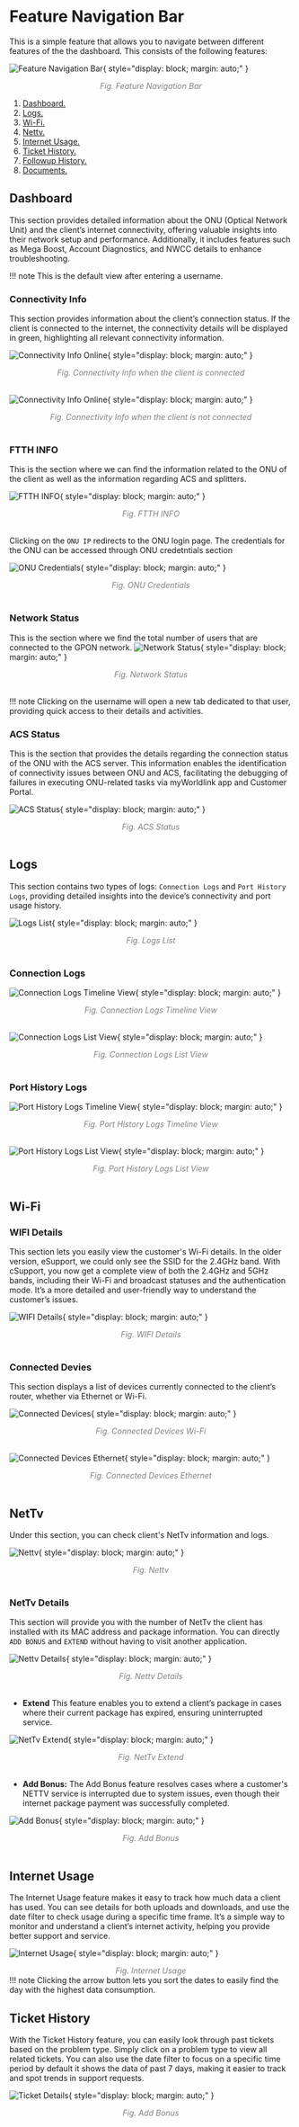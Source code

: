 # Feature Navigation Bar

This is a simple feature that allows you to navigate between different features of the the dashboard. This consists of the following features:

![Feature Navigation Bar](img/feature-navigation-bar.png){ style="display: block; margin: auto;" }

<div align="center">
<i style="font-size: 14px; color: grey;">Fig. Feature Navigation Bar</i>
</div>

1. [Dashboard.](#dashboard)
1. [Logs.](#logs)
1. [Wi-Fi.](#wi-fi)
1. [Nettv.](#nettv)
1. [Internet Usage.](#internet-usage)
1. [Ticket History.](#ticket-history)
1. [Followup History.](#followup-history)
1. [Documents.](#documents)

## Dashboard 

This section provides detailed information about the ONU (Optical Network Unit) and the client’s internet connectivity, offering valuable insights into their network setup and performance. Additionally, it includes features such as Mega Boost, Account Diagnostics, and NWCC details to enhance troubleshooting.

!!! note
    This is the default view after entering a username.

### Connectivity Info

This section provides information about the client’s connection status. If the client is connected to the internet, the connectivity details will be displayed in green, highlighting all relevant connectivity information.

<!-- NEED TO CHANGE IMAGE -->
![Connectivity Info Online](img/connectivity-info.png){ style="display: block; margin: auto;" }

<div align="center">
<i style="font-size: 14px; color: grey;">Fig. Connectivity Info when the client is connected</i>
</div><br>

![Connectivity Info Online](img/connectivity-info-offline.png){ style="display: block; margin: auto;" }

<div align="center">
<i style="font-size: 14px; color: grey;">Fig. Connectivity Info when the client is not connected</i>
</div><br>

### FTTH INFO
This is the section where we can find the information related to the ONU of the client as well as the information regarding ACS and splitters.

![FTTH INFO](img/ftth-info.png){ style="display: block; margin: auto;" }

<div align="center">
<i style="font-size: 14px; color: grey;">Fig. FTTH INFO</i>
</div><br>

Clicking on the `ONU IP` redirects to the ONU login page. The credentials for the ONU can be accessed through ONU credetntials section

![ONU Credentials](img/onu-credentials.png){ style="display: block; margin: auto;" }

<div align="center">
<i style="font-size: 14px; color: grey;">Fig. ONU Credentials</i>
</div><br>

### Network Status
This is the section where we find the total number of users that are connected to the GPON network.
![Network Status](img/network-status.png){ style="display: block; margin: auto;" }

<div align="center">
<i style="font-size: 14px; color: grey;">Fig. Network Status</i>
</div><br>

!!! note
    Clicking on the username will open a new tab dedicated to that user, providing quick access to their details and activities.

### ACS Status

This is the section that provides the details regarding the connection status of the ONU with the ACS server.
This information enables the identification of connectivity issues between ONU and ACS, facilitating the debugging of failures in executing ONU-related tasks via myWorldlink app and Customer Portal.

![ACS Status](img/acs-status.png){ style="display: block; margin: auto;" }

<div align="center">
<i style="font-size: 14px; color: grey;">Fig. ACS Status</i>
</div><br>

## Logs

This section contains two types of logs: `Connection Logs` and `Port History Logs`, providing detailed insights into the device’s connectivity and port usage history.

![Logs List](img/logs-list.png){ style="display: block; margin: auto;" }

<div align="center">
<i style="font-size: 14px; color: grey;">Fig. Logs List</i>
</div><br>

### Connection Logs
![Connection Logs Timeline View](img/connection-logs-timeline-view.png){ style="display: block; margin: auto;" }

<div align="center">
<i style="font-size: 14px; color: grey;">Fig. Connection Logs Timeline View</i>
</div><br>

![Connection Logs List View](img/connection-logs-listview.png){ style="display: block; margin: auto;" }

<div align="center">
<i style="font-size: 14px; color: grey;">Fig. Connection Logs List View</i>
</div><br>

### Port History Logs
![Port History Logs Timeline View](img/port-history-timeline.png){ style="display: block; margin: auto;" }

<div align="center">
<i style="font-size: 14px; color: grey;">Fig. Port History Logs Timeline View</i>
</div><br>

![Port History Logs List View](img/port-history-list.png){ style="display: block; margin: auto;" }

<div align="center">
<i style="font-size: 14px; color: grey;">Fig. Port History Logs List View</i>
</div><br>

## Wi-Fi

### WIFI Details
This section lets you easily view the customer's Wi-Fi details. In the older version, eSupport, we could only see the SSID for the 2.4GHz band. With cSupport, you now get a complete view of both the 2.4GHz and 5GHz bands, including their Wi-Fi and broadcast statuses and the authentication mode. It’s a more detailed and user-friendly way to understand the customer’s issues.

![WIFI Details](img/wifi-details.png){ style="display: block; margin: auto;" }

<div align="center">
<i style="font-size: 14px; color: grey;">Fig. WIFI Details</i>
</div><br>

### Connected Devies
This section displays a list of devices currently connected to the client’s router, whether via Ethernet or Wi-Fi.

![Connected Devices](img/connected-devices-wifi.png){ style="display: block; margin: auto;" }

<div align="center">
<i style="font-size: 14px; color: grey;">Fig. Connected Devices Wi-Fi</i>
</div><br>

![Connected Devices Ethernet](img/connected-devices-ethernet.png){ style="display: block; margin: auto;" }

<div align="center">
<i style="font-size: 14px; color: grey;">Fig. Connected Devices Ethernet</i>
</div><br>

## NetTv

Under this section, you can check client's NetTv information and logs.

![Nettv](img/nettv.png){ style="display: block; margin: auto;" }

<div align="center">
<i style="font-size: 14px; color: grey;">Fig. Nettv</i>
</div><br>

### NetTv Details
This section will provide you with the number of NetTv the client has installed with its MAC address and package information. You can directly `ADD BONUS` and `EXTEND` without having to visit another application.

![Nettv Details](img/nettv-details.png){ style="display: block; margin: auto;" }

<div align="center">
<i style="font-size: 14px; color: grey;">Fig. Nettv Details</i>
</div><br>

- **Extend**
    This feature enables you to extend a client’s package in cases where their current package has expired, ensuring uninterrupted service.

![NetTv Extend](img/nettv-extend.png){ style="display: block; margin: auto;" }
<div align="center">
<i style="font-size: 14px; color: grey;">Fig. NetTv Extend</i>
</div><br> 

- **Add Bonus:**
    The Add Bonus feature resolves cases where a customer's NETTV service is interrupted due to system issues, even though their internet package payment was successfully completed.

![Add Bonus](img/add-bonus.png){ style="display: block; margin: auto;" }
<div align="center">
<i style="font-size: 14px; color: grey;">Fig. Add Bonus</i>
</div><br> 

## Internet Usage

The Internet Usage feature makes it easy to track how much data a client has used. You can see details for both uploads and downloads, and use the date filter to check usage during a specific time frame. It’s a simple way to monitor and understand a client’s internet activity, helping you provide better support and service.

![Internet Usage](img/internet-usage.png){ style="display: block; margin: auto;" }
<div align="center">
<i style="font-size: 14px; color: grey;">Fig. Internet Usage</i>
</div>
!!! note
    Clicking the arrow button lets you sort the dates to easily find the day with the highest data consumption.

## Ticket History

With the Ticket History feature, you can easily look through past tickets based on the problem type. Simply click on a problem type to view all related tickets. You can also use the date filter to focus on a specific time period by default it shows the data of past 7 days, making it easier to track and spot trends in support requests.

![Ticket Details](img/ticket-history.gif){ style="display: block; margin: auto;" }
<div align="center">
<i style="font-size: 14px; color: grey;">Fig. Add Bonus</i>
</div><br> 